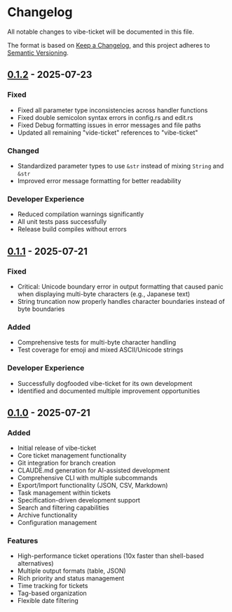 # Changelog

All notable changes to vibe-ticket will be documented in this file.

The format is based on [Keep a Changelog](https://keepachangelog.com/en/1.0.0/),
and this project adheres to [Semantic Versioning](https://semver.org/spec/v2.0.0.html).

## [0.1.2] - 2025-07-23

### Fixed
- Fixed all parameter type inconsistencies across handler functions
- Fixed double semicolon syntax errors in config.rs and edit.rs
- Fixed Debug formatting issues in error messages and file paths
- Updated all remaining "vide-ticket" references to "vibe-ticket"

### Changed
- Standardized parameter types to use `&str` instead of mixing `String` and `&str`
- Improved error message formatting for better readability

### Developer Experience
- Reduced compilation warnings significantly
- All unit tests pass successfully
- Release build compiles without errors

## [0.1.1] - 2025-07-21

### Fixed
- Critical: Unicode boundary error in output formatting that caused panic when displaying multi-byte characters (e.g., Japanese text)
- String truncation now properly handles character boundaries instead of byte boundaries

### Added
- Comprehensive tests for multi-byte character handling
- Test coverage for emoji and mixed ASCII/Unicode strings

### Developer Experience
- Successfully dogfooded vibe-ticket for its own development
- Identified and documented multiple improvement opportunities

## [0.1.0] - 2025-07-21

### Added
- Initial release of vibe-ticket
- Core ticket management functionality
- Git integration for branch creation
- CLAUDE.md generation for AI-assisted development
- Comprehensive CLI with multiple subcommands
- Export/Import functionality (JSON, CSV, Markdown)
- Task management within tickets
- Specification-driven development support
- Search and filtering capabilities
- Archive functionality
- Configuration management

### Features
- High-performance ticket operations (10x faster than shell-based alternatives)
- Multiple output formats (table, JSON)
- Rich priority and status management
- Time tracking for tickets
- Tag-based organization
- Flexible date filtering

[0.1.2]: https://github.com/nwiizo/vibe-ticket/compare/v0.1.1...v0.1.2
[0.1.1]: https://github.com/nwiizo/vibe-ticket/compare/v0.1.0...v0.1.1
[0.1.0]: https://github.com/nwiizo/vibe-ticket/releases/tag/v0.1.0
